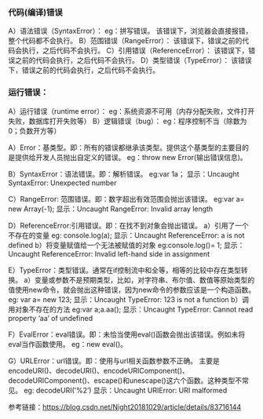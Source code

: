### 代码(编译)错误
  A）语法错误（SyntaxError）：
  eg：拼写错误。
  该错误下，浏览器会直接报错，整个代码都不会执行。
  B）范围错误（RangeError）：
  该错误下，错误之前的代码会执行，之后代码不会执行。
  C）引用错误（ReferenceError）：
  该错误下，错误之前的代码会执行，之后代码不会执行。
  D）类型错误（TypeError）：
  该错误下，错误之前的代码会执行，之后代码不会执行。

### 运行错误：
  A）运行错误（runtime error）：
  eg：系统资源不可用（内存分配失败，文件打开失败，数据库打开失败等）
  B）逻辑错误（bug）：
  eg：程序控制不当（除数为0；负数开方等）

A）Error：基类型。即：所有的错误都继承该类型。提供这个基类型的主要目的是提供给开发人员抛出自定义的错误。
eg：throw new Error(输出错误信息)。

B）SyntaxError：语法错误。即：解析错误。
eg:var 1a；
显示：Uncaught SyntaxError: Unexpected number

C）RangeError: 范围错误。即：数字超出有效范围会抛出该错误。
eg:var a= new Array(-1);
显示：Uncaught RangeError: Invalid array length

D）ReferenceError:引用错误。即：在找不到对象会抛出错误。
  a）引用了一个不存在的变量
  eg: console.log(a);
  显示：Uncaught ReferenceError: a is not defined
  b）将变量赋值给一个无法被赋值的对象
  eg:console.log()= 1;
  显示：Uncaught ReferenceError: Invalid left-hand side in assignment

E）TypeError：类型错误。通常在if控制流中和全等，相等的比较中存在类型转换。
  a）变量或参数不是预期类型，比如，对字符串、布尔值、数值等原始类型的值使用new命令，就会抛出这种错误，因为new命令的参数应该是一个构造函数。
  eg: var a= new 123;
  显示：Uncaught TypeError: 123 is not a function
  b）调用对象不存在的方法
  eg:var a;a.aa();
  显示：Uncaught TypeError: Cannot read property ‘aa’ of undefined

F）EvalError：eval错误。即：未恰当使用eval()函数会抛出该错误。例如未将eval当作函数使用。
eg：new eval()。

G）URLError：url错误。即：使用与url相关函数参数不正确。
主要是encodeURI()、decodeURI()、encodeURIComponent()、decodeURIComponent()、escape()和unescape()这六个函数。这种类型不常见。
eg: decodeURI(’%2’)
显示：Uncaught URIError: URI malformed

参考链接：https://blog.csdn.net/Night20181029/article/details/83716144
